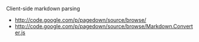 Client-side markdown parsing
* http://code.google.com/p/pagedown/source/browse/
* http://code.google.com/p/pagedown/source/browse/Markdown.Converter.js
